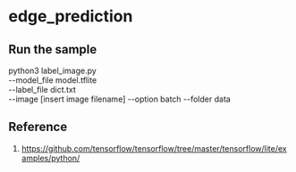 # edge_prediction

## Run the sample
python3 label_image.py \
--model_file model.tflite \
--label_file dict.txt \
--image [insert image filename]
--option batch 
--folder data

## Reference
1. https://github.com/tensorflow/tensorflow/tree/master/tensorflow/lite/examples/python/
